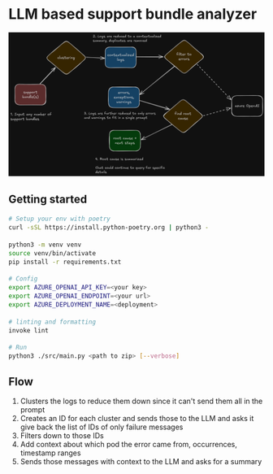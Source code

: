 # LLM based support bundle analyzer

![LLM Flow Background](docs/llm-flow-bg.png)

## Getting started

```bash
# Setup your env with poetry
curl -sSL https://install.python-poetry.org | python3 -

python3 -m venv venv
source venv/bin/activate
pip install -r requirements.txt

# Config
export AZURE_OPENAI_API_KEY=<your key>
export AZURE_OPENAI_ENDPOINT=<your url>
export AZURE_DEPLOYMENT_NAME=<deployment>

# linting and formatting
invoke lint

# Run
python3 ./src/main.py <path to zip> [--verbose]
```

## Flow

1. Clusters the logs to reduce them down since it can't send them all in the prompt
1. Creates an ID for each cluster and sends those to the LLM and asks it give back the list of IDs of only failure messages
1. Filters down to those IDs
1. Add context about which pod the error came from, occurrences, timestamp ranges
1. Sends those messages with context to the LLM and asks for a summary
